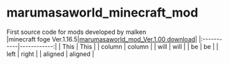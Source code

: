 # marumasaworld_minecraft_mod
First source code for mods developed by malken
<br>
|minecraft foge Ver.1.16.5|[marumasaworld_mod_Ver.1.00 download](https://cdn.discordapp.com/attachments/811544084539637770/886583135549128754/marumasaworld_mod_1.16.5.jar)|
|:-----------|------------:|
| This       |        This |
| column     |      column |
| will       |        will |
| be         |          be |
| left       |       right |
| aligned    |     aligned |

